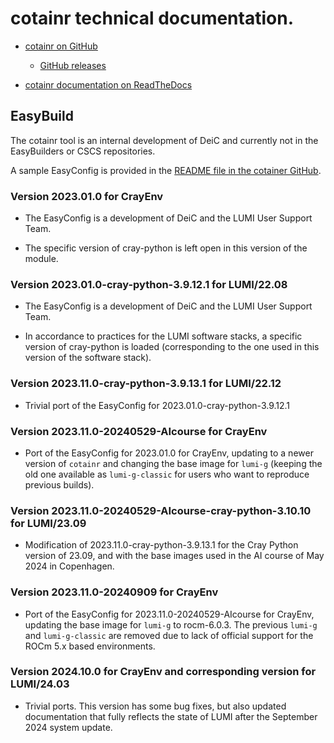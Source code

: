 # cotainr technical documentation.

-   [cotainr on GitHub](https://github.com/DeiC-HPC/cotainr)

    -   [GitHub releases](https://github.com/DeiC-HPC/cotainr/releases)

-   [cotainr documentation on ReadTheDocs](https://cotainr.readthedocs.io/en/latest/)


## EasyBuild

The cotainr tool is an internal development of DeiC and currently not in the EasyBuilders
or CSCS repositories.

A sample EasyConfig is provided in the 
[README file in the cotainer GitHub](https://github.com/DeiC-HPC/cotainr/blob/main/README.md).

### Version 2023.01.0 for CrayEnv

-   The EasyConfig is a development of DeiC and the LUMI User Support Team.

-   The specific version of cray-python is left open in this version of the module.


### Version 2023.01.0-cray-python-3.9.12.1 for LUMI/22.08

-   The EasyConfig is a development of DeiC and the LUMI User Support Team.

-   In accordance to practices for the LUMI software stacks, a specific version of 
    cray-python is loaded (corresponding to the one used in this version of the
    software stack).

### Version 2023.11.0-cray-python-3.9.13.1 for LUMI/22.12

-   Trivial port of the EasyConfig for 2023.01.0-cray-python-3.9.12.1


### Version 2023.11.0-20240529-AIcourse for CrayEnv

-   Port of the EasyConfig for 2023.01.0 for CrayEnv, updating to a newer
    version of `cotainr` and changing the base image for `lumi-g` (keeping the old one
    available as `lumi-g-classic` for users who want to reproduce previous builds).


### Version 2023.11.0-20240529-AIcourse-cray-python-3.10.10 for LUMI/23.09

-   Modification of 2023.11.0-cray-python-3.9.13.1 for the Cray Python version of 23.09,
    and with the base images used in the AI course of May 2024 in Copenhagen.

### Version 2023.11.0-20240909 for CrayEnv

-   Port of the EasyConfig for 2023.11.0-20240529-AIcourse for CrayEnv, updating the base
    image for `lumi-g` to rocm-6.0.3. The previous `lumi-g` and `lumi-g-classic` are
    removed due to lack of official support for the ROCm 5.x based environments.
    

### Version 2024.10.0 for CrayEnv and corresponding version for LUMI/24.03

-   Trivial ports. This version has some bug fixes, but also updated documentation 
    that fully reflects the state of LUMI after the September 2024 system update. 
